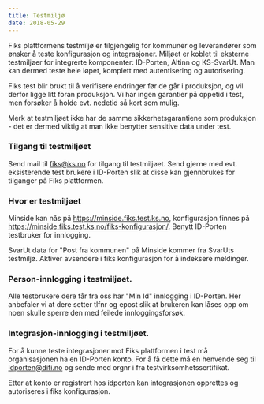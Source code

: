 ```yaml
---
title: Testmiljø
date: 2018-05-29
---
```


Fiks plattformens testmiljø er tilgjengelig for kommuner og leverandører som ønsker å teste konfigurasjon og integrasjoner. Miljøet er koblet til eksterne testmiljøer for integrerte komponenter: ID-Porten, Altinn og KS-SvarUt. Man kan dermed teste hele løpet, komplett med autentisering og autorisering. 

Fiks test blir brukt til å verifisere endringer før de går i produksjon, og vil derfor ligge litt foran produksjon. Vi har ingen garantier på oppetid i test, men forsøker å holde evt. nedetid så kort som mulig.

Merk at testmiljøet ikke har de samme sikkerhetsgarantiene som produksjon - det er dermed viktig at man ikke benytter sensitive data under test. 

### Tilgang til testmiljøet
Send mail til fiks@ks.no for tilgang til testmiljøet. Send gjerne med evt. eksisterende test brukere i ID-Porten slik at disse kan gjennbrukes for tilganger på Fiks plattformen.

### Hvor er testmiljøet
Minside kan nås på https://minside.fiks.test.ks.no, konfigurasjon finnes på https://minside.fiks.test.ks.no/fiks-konfigurasjon/. Benytt ID-Porten testbruker for innlogging. 

SvarUt data for "Post fra kommunen" på Minside kommer fra SvarUts testmiljø. Aktiver avsendere i fiks konfigurasjon for å indeksere meldinger.

### Person-innlogging i testmiljøet.
Alle testbrukere dere får fra oss har "Min Id" innlogging i ID-Porten. Her anbefaler vi at dere setter tlfnr og epost slik at brukeren kan låses opp om noen skulle sperre den med feilede innloggingsforsøk.

### Integrasjon-innlogging i testmiljøet.
For å kunne teste integrasjoner mot Fiks plattformen i test må organisasjonen ha en ID-Porten konto. For å få dette må en henvende seg til idporten@difi.no og sende med orgnr i fra testvirksomhetssertifikat.

Etter at konto er registrert hos idporten kan integrasjonen opprettes og autoriseres i fiks konfigurasjon.
